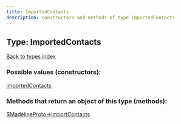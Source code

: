 ```yaml
---
title: ImportedContacts
description: constructors and methods of type ImportedContacts
---
```

## Type: ImportedContacts  
[Back to types index](index.md)



### Possible values (constructors):

[importedContacts](../constructors/importedContacts.md)  



### Methods that return an object of this type (methods):

[$MadelineProto->importContacts](../methods/importContacts.md)  



